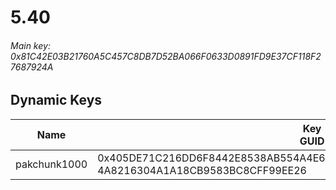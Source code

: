 # 5.40

###### *Main key: 0x81C42E03B21760A5C457C8DB7D52BA066F0633D0891FD9E37CF118F27687924A*

## Dynamic Keys

| Name         | Key<br/>GUID                                                                                            |
|--------------|---------------------------------------------------------------------------------------------------------|
| pakchunk1000 | 0x405DE71C216DD6F8442E8538AB554A4E6A719E4DB4736880881101CE56F34006<br/>4A8216304A1A18CB9583BC8CFF99EE26 |

